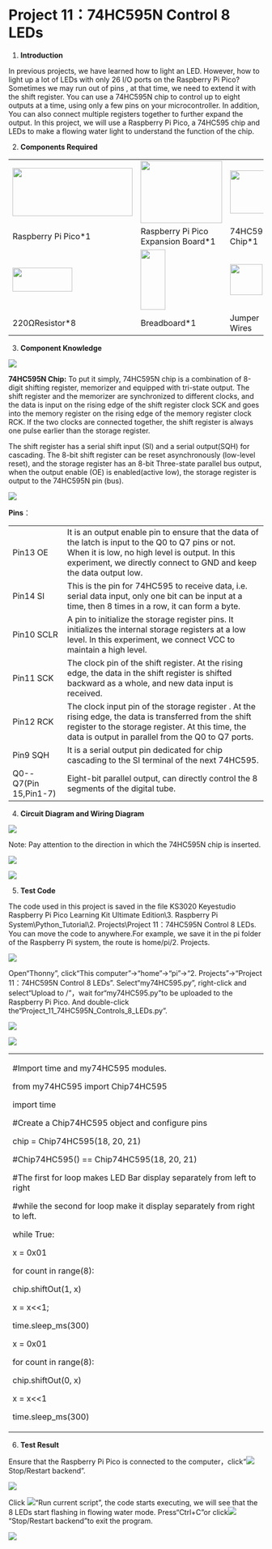 # Project 11：74HC595N Control 8 LEDs 

1.  **Introduction**
    
In previous projects, we have learned how to light an LED. However, how to light up a lot of LEDs with only 26 I/O ports on the Raspberry Pi Pico? Sometimes we may run out of pins , at that time, we need to extend it with the shift register. You can use a 74HC595N chip to control up to eight outputs at a time, using only a few pins on your microcontroller. In addition, You can also connect multiple registers together to further expand the output. In this project, we will use a Raspberry Pi Pico, a 74HC595 chip and LEDs to make a flowing water light to understand the function of the chip.  
    
2.  **Components Required**

<table>
<tbody>
<tr class="odd">
<td><img src="https://raw.githubusercontent.com/keyestudio/KS3020-KS3020F-Keyestudio-Raspberry-Pi-Pico-Ultimate-Starter-Kit-Raspberry-Pi/master/media/b18fe281156b29c44796f72222718d58.jpeg" style="width:2.47083in;height:0.98403in" /></td>
<td><img src="https://raw.githubusercontent.com/keyestudio/KS3020-KS3020F-Keyestudio-Raspberry-Pi-Pico-Ultimate-Starter-Kit-Raspberry-Pi/master/media/bbed91c0b45fcafc7e7163bfeabf68f9.png" style="width:1.67014in;height:1.28472in" /></td>
<td><img src="https://raw.githubusercontent.com/keyestudio/KS3020-KS3020F-Keyestudio-Raspberry-Pi-Pico-Ultimate-Starter-Kit-Raspberry-Pi/master/media/f97e58ab51ec0a274ff3e72e08a7d55d.png" style="width:1.07847in;height:0.88611in" /></td>
<td><img src="https://raw.githubusercontent.com/keyestudio/KS3020-KS3020F-Keyestudio-Raspberry-Pi-Pico-Ultimate-Starter-Kit-Raspberry-Pi/master/media/3ec5906fad2172708d449390140f55e6.png" style="width:0.28056in;height:1.19722in" /></td>
</tr>
<tr class="even">
<td>Raspberry Pi Pico*1</td>
<td>Raspberry Pi Pico Expansion Board*1</td>
<td>74HC595N Chip*1</td>
<td>Red LED*8</td>
</tr>
<tr class="odd">
<td><img src="https://raw.githubusercontent.com/keyestudio/KS3020-KS3020F-Keyestudio-Raspberry-Pi-Pico-Ultimate-Starter-Kit-Raspberry-Pi/master/media/098a2730d0b0a2a4b2079e0fc87fd38b.png" style="width:1.22639in;height:0.49236in" /></td>
<td><img src="https://raw.githubusercontent.com/keyestudio/KS3020-KS3020F-Keyestudio-Raspberry-Pi-Pico-Ultimate-Starter-Kit-Raspberry-Pi/master/media/e380dd26e4825be9a768973802a55fe6.png" style="width:0.50347in;height:1.23333in" /></td>
<td><img src="https://raw.githubusercontent.com/keyestudio/KS3020-KS3020F-Keyestudio-Raspberry-Pi-Pico-Ultimate-Starter-Kit-Raspberry-Pi/master/media/c801a7baee258ff7f5f28ac6e9a7097b.png" style="width:0.66736in;height:0.64097in" /></td>
<td><img src="https://raw.githubusercontent.com/keyestudio/KS3020-KS3020F-Keyestudio-Raspberry-Pi-Pico-Ultimate-Starter-Kit-Raspberry-Pi/master/media/7dcbd02995be3c142b2f97df7f7c03ce.png" style="width:1.05903in;height:0.56667in" /></td>
</tr>
<tr class="even">
<td>220ΩResistor*8</td>
<td>Breadboard*1</td>
<td>Jumper Wires</td>
<td>USB Cable*1</td>
</tr>
</tbody>
</table>

3.  **Component Knowledge**
    
![](/media/6921c6d60135e072ed4bd24564ec4a6d.png)

**74HC595N Chip:** To put it simply, 74HC595N chip is a combination of 8-digit shifting register, memorizer and equipped with tri-state output. The shift register and the memorizer are synchronized to different clocks, and the data is input on the rising edge of the shift register clock SCK and goes into the memory register on the rising edge of the memory register clock RCK. If the two clocks are connected together, the shift register is always one pulse earlier than the storage register.

The shift register has a serial shift input (SI) and a serial output(SQH) for cascading. The 8-bit shift register can be reset
asynchronously (low-level reset), and the storage register has an 8-bit Three-state parallel bus output, when the output enable (OE) is enabled(active low), the storage register is output to the 74HC595N pin (bus).

![](/media/858b189f06ad68afe051b15043b2affd.png)

**Pins**：

<table>
<tbody>
<tr class="odd">
<td>Pin13 OE</td>
<td>It is an output enable pin to ensure that the data of the latch is input to the Q0 to Q7 pins or not. When it is low, no high level is output. In this experiment, we directly connect to GND and keep the data output low.</td>
</tr>
<tr class="even">
<td>Pin14 SI</td>
<td>This is the pin for 74HC595 to receive data, i.e. serial data input, only one bit can be input at a time, then 8 times in a row, it can form a byte.</td>
</tr>
<tr class="odd">
<td>Pin10 SCLR</td>
<td>A pin to initialize the storage register pins. It initializes the internal storage registers at a low level. In this experiment, we connect VCC to maintain a high level.</td>
</tr>
<tr class="even">
<td>Pin11 SCK</td>
<td>The clock pin of the shift register. At the rising edge, the data in the shift register is shifted backward as a whole, and new data input is received.</td>
</tr>
<tr class="odd">
<td>Pin12 RCK</td>
<td>The clock input pin of the storage register . At the rising edge, the data is transferred from the shift register to the storage register. At this time, the data is output in parallel from the Q0 to Q7 ports.</td>
</tr>
<tr class="even">
<td>Pin9 SQH</td>
<td>It is a serial output pin dedicated for chip cascading to the SI terminal of the next 74HC595.</td>
</tr>
<tr class="odd">
<td>Q0--Q7(Pin 15,Pin1-7)</td>
<td>Eight-bit parallel output, can directly control the 8 segments of the digital tube.</td>
</tr>
</tbody>
</table>

4.  **Circuit Diagram and Wiring Diagram**

![](/media/1738cecf584c83b55370153ebc1688b7.png)

Note: Pay attention to the direction in which the 74HC595N chip is inserted.

![](/media/a6d03617539b70d6d69fa7e9acb25be9.png)

![](/media/91833532723f4ee623902c0252092741.png)

5.  **Test Code**

The code used in this project is saved in the file KS3020 Keyestudio Raspberry Pi Pico Learning Kit Ultimate Edition\\3. Raspberry Pi System\\Python\_Tutorial\\2. Projects\\Project 11：74HC595N Control 8 LEDs. You can move the code to anywhere.For example, we save it in the pi folder of the Raspberry Pi system, the route is home/pi/2. Projects.

![](/media/ae27830403a2f741aa9b725e5324c215.png)

Open“Thonny”, click“This computer”→“home”→“pi”→“2. Projects”→“Project 11：74HC595N Control 8 LEDs”. Select“my74HC595.py”, right-click and select“Upload to /”，wait for“my74HC595.py”to be uploaded to the Raspberry Pi Pico. And double-click the“Project\_11\_74HC595N\_Controls\_8\_LEDs.py”.

![](/media/2ac6ee416569798a1c50a9d0f3da0cb2.png)

![](/media/48a039f4961237761acbaa6cbbeacba7.png)

<table>
<tbody>
<tr class="odd">
<td><p>#Import time and my74HC595 modules.</p>
<p>from my74HC595 import Chip74HC595</p>
<p>import time</p>
<p>#Create a Chip74HC595 object and configure pins</p>
<p>chip = Chip74HC595(18, 20, 21)</p>
<p>#Chip74HC595() == Chip74HC595(18, 20, 21)</p>
<p>#The first for loop makes LED Bar display separately from left to right</p>
<p>#while the second for loop make it display separately from right to left.</p>
<p>while True:</p>
<p>x = 0x01</p>
<p>for count in range(8):</p>
<p>chip.shiftOut(1, x)</p>
<p>x = x&lt;&lt;1;</p>
<p>time.sleep_ms(300)</p>
<p>x = 0x01</p>
<p>for count in range(8):</p>
<p>chip.shiftOut(0, x)</p>
<p>x = x&lt;&lt;1</p>
<p>time.sleep_ms(300)</p></td>
</tr>
</tbody>
</table>

6.  **Test Result**
    
Ensure that the Raspberry Pi Pico is connected to the computer，click“![](/media/ec00367ea605788eab454cd176b94c7b.png)Stop/Restart backend”.

![](/media/c1b73a6a1a33fc7af94b5487703125d7.png)

Click ![](/media/bb4d9305714a178069d277b20e0934b7.png)“Run current script”, the code starts executing, we will see that the 8 LEDs start flashing in flowing water mode. Press“Ctrl+C”or click![](/media/ec00367ea605788eab454cd176b94c7b.png)“Stop/Restart backend”to exit the program.

![](/media/a8284225cd537ee03f3c8ae031f4213b.png)
